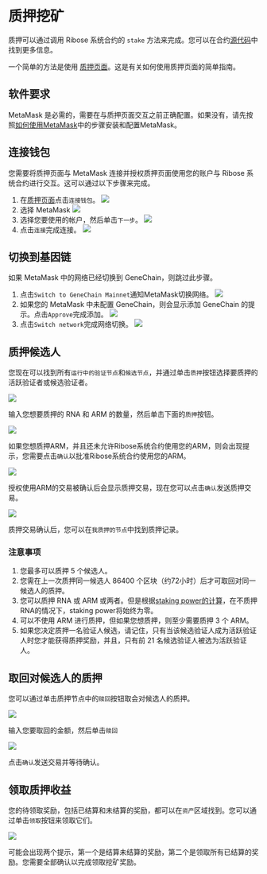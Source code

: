 # 质押挖矿

质押可以通过调用 Ribose 系统合约的 `stake` 方法来完成。您可以在合约[源代码](https://github.com/genechain-io/system-contract/blob/master/contracts/Ribose.sol)中找到更多信息。

一个简单的方法是使用 [质押页面](https://staking.genechain.io)。这是有关如何使用质押页面的简单指南。

## 软件要求

MetaMask 是必需的，需要在与质押页面交互之前正确配置。如果没有，请先按照[如何使用MetaMask](../metamask.md)中的步骤安装和配置MetaMask。

## 连接钱包

您需要将质押页面与 MetaMask 连接并授权质押页面使用您的账户与 Ribose 系统合约进行交互。这可以通过以下步骤来完成。

1. 在[质押页面](https://staking.genechain.io)点击`连接钱包`。 ![](../../.gitbook/assets/staking-connect-1.png)
2. 选择 MetaMask ![](../../.gitbook/assets/staking-connect-2.png)
3. 选择您要使用的帐户，然后单击`下一步`。 ![](../../.gitbook/assets/staking-connect-3.png)
4. 点击`连接`完成连接。 ![](../../.gitbook/assets/staking-connect-4.png)

## 切换到基因链

如果 MetaMask 中的网络已经切换到 GeneChain，则跳过此步骤。

1. 点击`Switch to GeneChain Mainnet`通知MetaMask切换网络。 ![](../../.gitbook/assets/staking-connect-5.png)
2. 如果您的 MetaMask 中未配置 GeneChain，则会显示添加 GeneChain 的提示。点击`Approve`完成添加。 ![](../../.gitbook/assets/staking-connect-6.png)
3. 点击`Switch network`完成网络切换。 ![](../../.gitbook/assets/staking-connect-7.png)

## 质押候选人

您现在可以找到所有`运行中的验证节点`和`候选节点`，并通过单击`质押`按钮选择要质押的活跃验证者或候选验证者。

![](../../.gitbook/assets/staking-stake-1.png)

输入您想要质押的 RNA 和 ARM 的数量，然后单击下面的`质押`按钮。

![](../../.gitbook/assets/staking-stake-2.png)

如果您想质押ARM，并且还未允许Ribose系统合约使用您的ARM，则会出现提示，您需要点击`确认`以批准Ribose系统合约使用您的ARM。

![](../../.gitbook/assets/staking-stake-3.png)

授权使用ARM的交易被确认后会显示质押交易，现在您可以点击`确认`发送质押交易。

![](../../.gitbook/assets/staking-stake-4.png)

质押交易确认后，您可以在`我质押的节点`中找到质押记录。

### 注意事项

1. 您最多可以质押 5 个候选人。
2. 您需在上一次质押同一候选人 86400 个区块（约72小时）后才可取回对同一候选人的质押。
3. 您可以质押 RNA 或 ARM 或两者。但是根据[staking power的计算](../../for-developers/ribose-consensus-protocol.md#staking-power)，在不质押RNA的情况下，staking power将始终为零。
4. 可以不使用 ARM 进行质押，但如果您想质押，则至少需要质押 3 个 ARM。
5. 如果您决定质押一名验证人候选，请记住，只有当该候选验证人成为活跃验证人时您才能获得质押奖励，并且，只有前 21 名候选验证人被选为活跃验证人。

## 取回对候选人的质押

您可以通过单击质押节点中的`赎回`按钮取会对候选人的质押。

![](../../.gitbook/assets/staking-unstake-1.png)

输入您要取回的金额，然后单击`赎回`

![](../../.gitbook/assets/staking-unstake-2.png)

点击`确认`发送交易并等待确认。

## 领取质押收益

您的待领取奖励，包括已结算和未结算的奖励，都可以在`资产`区域找到。您可以通过单击`领取`按钮来领取它们。

![](../../.gitbook/assets/staking-withdraw.png)

可能会出现两个提示，第一个是结算未结算的奖励，第二个是领取所有已结算的奖励。您需要全部确认以完成领取挖矿奖励。

